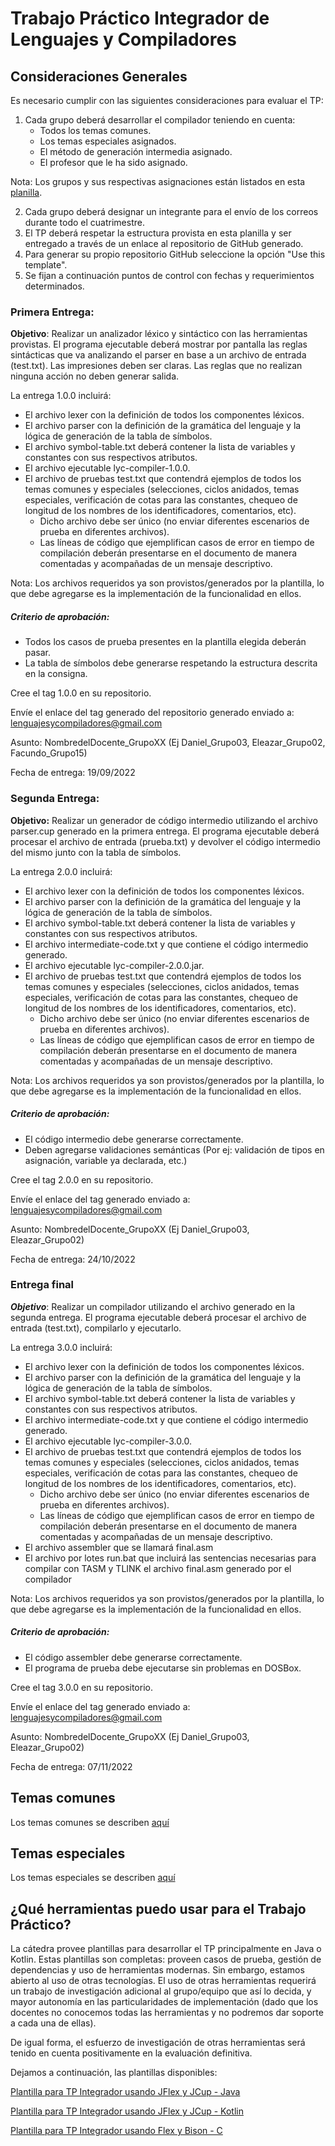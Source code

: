 # Trabajo Práctico Integrador de Lenguajes y Compiladores

## Consideraciones Generales

Es necesario cumplir con las siguientes consideraciones para evaluar el TP:

1. Cada grupo deberá desarrollar el compilador teniendo en cuenta:
   - Todos los temas comunes.
   - Los temas especiales asignados.
   - El método de generación intermedia asignado.
   - El profesor que le ha sido asignado.

Nota: Los grupos y sus respectivas asignaciones están listados en esta [planilla](https://docs.google.com/spreadsheets/d/1b51HqEtF7h6dG8lfSI5Ww22tkSWS7fM88WEWhBb_QRA/edit?usp=sharing).

2. Cada grupo deberá designar un integrante para el envío de los correos durante todo el cuatrimestre.
3. El TP deberá respetar la estructura provista en esta planilla y ser entregado a través de un enlace al repositorio de GitHub generado.
4. Para generar su propio repositorio GitHub seleccione la opción "Use this template".
5. Se fijan a continuación puntos de control con fechas y requerimientos determinados.


### Primera Entrega:

**Objetivo**: Realizar un analizador léxico y sintáctico con las herramientas provistas. 
El programa ejecutable deberá mostrar por pantalla las reglas sintácticas que va analizando el parser en base a un archivo de entrada (test.txt). 
Las impresiones deben ser claras. Las reglas que no realizan ninguna acción no deben generar salida.

La entrega 1.0.0 incluirá:

- El archivo lexer con la definición de todos los componentes léxicos.
- El archivo parser con la definición de la gramática del lenguaje y la lógica de generación de la tabla de símbolos.
- El archivo symbol-table.txt deberá contener la lista de variables y constantes con sus respectivos atributos.
- El archivo ejecutable lyc-compiler-1.0.0.
- El archivo de pruebas test.txt que contendrá ejemplos de todos los temas comunes y especiales (selecciones, ciclos anidados, temas especiales, verificación de cotas para las constantes, chequeo de longitud de los nombres de los identificadores, comentarios, etc).
  - Dicho archivo debe ser único (no enviar diferentes escenarios de prueba en diferentes archivos).
  - Las líneas de código que ejemplifican casos de error en tiempo de compilación deberán presentarse en el documento de manera comentadas y acompañadas de un mensaje descriptivo.

Nota: Los archivos requeridos ya son provistos/generados por la plantilla, lo que debe agregarse es la implementación de la funcionalidad en ellos.

##### Criterio de aprobación:
- Todos los casos de prueba presentes en la plantilla elegida deberán pasar.
- La tabla de símbolos debe generarse respetando la estructura descrita en la consigna.

Cree el tag 1.0.0 en su repositorio.

Envíe el enlace del tag generado del repositorio generado enviado a: lenguajesycompiladores@gmail.com

Asunto: NombredelDocente_GrupoXX (Ej Daniel_Grupo03, Eleazar_Grupo02, Facundo_Grupo15)

Fecha de entrega: 19/09/2022


### Segunda Entrega:

**Objetivo:** Realizar un generador de código intermedio utilizando el archivo parser.cup generado en la primera entrega. El programa ejecutable deberá procesar el archivo de entrada (prueba.txt) y devolver el código intermedio del mismo junto con la tabla de símbolos.

La entrega 2.0.0 incluirá:

- El archivo lexer con la definición de todos los componentes léxicos.
- El archivo parser con la definición de la gramática del lenguaje y la lógica de generación de la tabla de símbolos.
- El archivo symbol-table.txt deberá contener la lista de variables y constantes con sus respectivos atributos.
- El archivo intermediate-code.txt y que contiene el código intermedio generado.
- El archivo ejecutable lyc-compiler-2.0.0.jar.
- El archivo de pruebas test.txt que contendrá ejemplos de todos los temas comunes y especiales (selecciones, ciclos anidados, temas especiales, verificación de cotas para las constantes, chequeo de longitud de los nombres de los identificadores, comentarios, etc).
    - Dicho archivo debe ser único (no enviar diferentes escenarios de prueba en diferentes archivos).
    - Las líneas de código que ejemplifican casos de error en tiempo de compilación deberán presentarse en el documento de manera comentadas y acompañadas de un mensaje descriptivo.

Nota: Los archivos requeridos ya son provistos/generados por la plantilla, lo que debe agregarse es la implementación de la funcionalidad en ellos.

##### Criterio de aprobación:
- El código intermedio debe generarse correctamente.
- Deben agregarse validaciones semánticas (Por ej: validación de tipos en asignación, variable ya declarada, etc.)

Cree el tag 2.0.0 en su repositorio.

Envíe el enlace del tag generado enviado a: lenguajesycompiladores@gmail.com

Asunto: NombredelDocente_GrupoXX    (Ej Daniel_Grupo03, Eleazar_Grupo02)

Fecha de entrega: 24/10/2022

### Entrega final

***Objetivo***: Realizar un compilador utilizando el archivo generado en la segunda entrega. 
El programa ejecutable deberá procesar el archivo de entrada (test.txt), compilarlo y ejecutarlo.

La entrega 3.0.0 incluirá:

- El archivo lexer con la definición de todos los componentes léxicos.
- El archivo parser con la definición de la gramática del lenguaje y la lógica de generación de la tabla de símbolos.
- El archivo symbol-table.txt deberá contener la lista de variables y constantes con sus respectivos atributos.
- El archivo intermediate-code.txt y que contiene el código intermedio generado.
- El archivo ejecutable lyc-compiler-3.0.0.
- El archivo de pruebas test.txt que contendrá ejemplos de todos los temas comunes y especiales (selecciones, ciclos anidados, temas especiales, verificación de cotas para las constantes, chequeo de longitud de los nombres de los identificadores, comentarios, etc).
    - Dicho archivo debe ser único (no enviar diferentes escenarios de prueba en diferentes archivos).
    - Las líneas de código que ejemplifican casos de error en tiempo de compilación deberán presentarse en el documento de manera comentadas y acompañadas de un mensaje descriptivo.
- El archivo assembler que se llamará final.asm
- El archivo por lotes run.bat que incluirá las sentencias necesarias para compilar con TASM y TLINK el archivo final.asm generado por el compilador

Nota: Los archivos requeridos ya son provistos/generados por la plantilla, lo que debe agregarse es la implementación de la funcionalidad en ellos.

##### Criterio de aprobación:
- El código assembler debe generarse correctamente.
- El programa de prueba debe ejecutarse sin problemas en DOSBox.

Cree el tag 3.0.0 en su repositorio.

Envíe el enlace del tag generado enviado a: lenguajesycompiladores@gmail.com

Asunto: NombredelDocente_GrupoXX    (Ej Daniel_Grupo03, Eleazar_Grupo02)

Fecha de entrega: 07/11/2022


## Temas comunes

Los temas comunes se describen [aquí](Temas%20Comunes.md)

## Temas especiales

Los temas especiales se describen [aquí](Temas%20Especiales.md)


## ¿Qué herramientas puedo usar para el Trabajo Práctico?

La cátedra provee plantillas para desarrollar el TP principalmente en Java o Kotlin.
Estas plantillas son completas: proveen casos de prueba, gestión de dependencias y uso de herramientas modernas.
Sin embargo, estamos abierto al uso de otras tecnologías.
El uso de otras herramientas requerirá un trabajo de investigación adicional al grupo/equipo que así lo decida, y mayor
autonomía en las particularidades de implementación (dado que los docentes no conocemos todas las herramientas y no podremos dar soporte
a cada una de ellas).

De igual forma, el esfuerzo de investigación de otras herramientas será tenido en cuenta positivamente en la evaluación definitiva.

Dejamos a continuación, las plantillas disponibles:


[Plantilla para TP Integrador usando JFlex y JCup - Java](https://github.com/Lenguajes-y-Compiladores-UnLaM/compiler-java)

[Plantilla para TP Integrador usando JFlex y JCup - Kotlin](https://github.com/Lenguajes-y-Compiladores-UnLaM/compiler-kotlin)

[Plantilla para TP Integrador usando Flex y Bison - C](https://github.com/Lenguajes-y-Compiladores-UnLaM/compiler-c)



